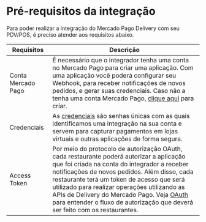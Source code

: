 # Pré-requisitos da integração

Para poder realizar a integração do Mercado Pago Delivery com seu PDV/POS, é preciso atender aos requisitos abaixo.

| Requisitos | Descrição |
|---|---|
|Conta Mercado Pago| É necessário que o integrador tenha uma conta no Mercado Pago para criar uma aplicação. Com uma aplicação você poderá configurar seu Webhook, para receber notificações de novos pedidos, e gerar suas credenciais. Caso não a tenha uma conta Mercado Pago, [clique aqui](https://www.mercadopago[FAKER][URL][DOMAIN]/hub/registration/landing) para criar.|
|Credenciais| As [credenciais](/developers/pt/guides/additional-content/credentials/credentials) são senhas únicas com as quais identificamos uma integração na sua conta e servem para capturar pagamentos em lojas virtuais e outras aplicações de forma segura.|
|Access Token| Por meio do protocolo de autorização OAuth, cada restaurante poderá autorizar a aplicação que foi criada na conta do integrador a receber notificações de novos pedidos. Além disso, cada restaurante terá um token de acesso que será utilizado para realizar operações utilizando as APIs de Delivery do Mercado Pago. Veja [OAuth](/developers/pt/guides/additional-content/security/oauth/introduction) para entender o fluxo de autorização que deverá ser feito com os restaurantes.|